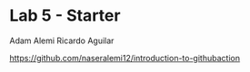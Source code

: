 # Lab 5 - Starter
Adam Alemi 
Ricardo Aguilar

https://github.com/naseralemi12/introduction-to-githubaction  
